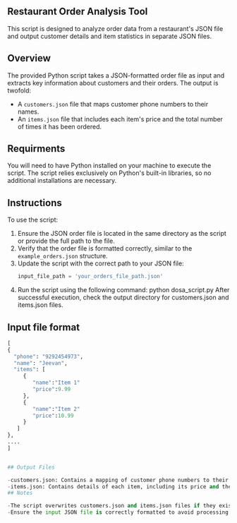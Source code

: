 ## Restaurant Order Analysis Tool

This script is designed to analyze order data from a restaurant's JSON file and output customer details and item statistics in separate JSON files.

## Overview

The provided Python script takes a JSON-formatted order file as input and extracts key information about customers and their orders. The output is twofold:

- A `customers.json` file that maps customer phone numbers to their names.
- An `items.json` file that includes each item's price and the total number of times it has been ordered.

## Requirments

You will need to have Python installed on your machine to execute the script. The script relies exclusively on Python's built-in libraries, so no additional installations are necessary.

## Instructions

To use the script:

1. Ensure the JSON order file is located in the same directory as the script or provide the full path to the file.
2. Verify that the order file is formatted correctly, similar to the `example_orders.json` structure.
3. Update the script with the correct path to your JSON file:
   ```python
   input_file_path = 'your_orders_file_path.json'
4. Run the script using the following command:
   python dosa_script.py
   After successful execution, check the output directory for customers.json and items.json files.
## Input file format
    
  ```python
 [
  {
    "phone": "9292454973",
    "name": "Jeevan",
    "items": [
       {
          "name":"Item 1"
          "price":9.99
       },
       {
          "name":"Item 2"
          "price":10.99
       }
     ]
  },
  ....
]


## Output Files

-customers.json: Contains a mapping of customer phone numbers to their names.
-items.json: Contains details of each item, including its price and the number of orders.
## Notes

-The script overwrites customers.json and items.json files if they exist in the output directory.
-Ensure the input JSON file is correctly formatted to avoid processing errors.
   
     
